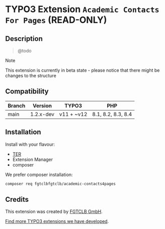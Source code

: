 # TYPO3 Extension `Academic Contacts For Pages` (READ-ONLY)

## Description

> @todo

> [!NOTE]
> This extension is currently in beta state - please notice that there might be changes to the structure

## Compatibility

| Branch | Version   | TYPO3      | PHP                |
|--------|-----------|------------|--------------------|
| main   | 1.2.x-dev | v11 + ~v12 | 8.1, 8.2, 8.3, 8.4 |


## Installation

Install with your flavour:

* [TER](https://extensions.typo3.org/extension/academic_contacts4pages/)
* Extension Manager
* composer

We prefer composer installation:
```bash
composer req fgtclbfgtclb/academic-contacts4pages
```

## Credits

This extension was created by [FGTCLB GmbH](https://www.fgtclb.com/).

[Find more TYPO3 extensions we have developed](https://github.com/fgtclb/).

